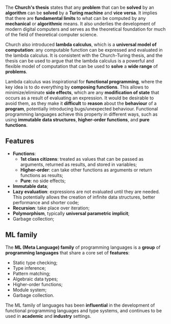 The **Church's thesis** states that any **problem** that can be **solved** by an **algorithm** can be **solved** by a **Turing machine** and **vice versa**. It implies that there are **fundamental limits** to what can be computed by any **mechanical** or **algorithmic** means. It also underlies the development of modern digital computers and serves as the theoretical foundation for much of the field of theoretical computer science.

Church also introduced **lambda calculus**, which is a **universal model of computation**: any computable function can be expressed and evaluated in the lambda calculus. It is consistent with the Church-Turing thesis, and the thesis can be used to argue that the lambda calculus is a powerful and flexible model of computation that can be used to **solve** a **wide range** of **problems**.

Lambda calculus was inspirational for **functional programming**, where the key idea is to do everything by **composing functions**. This allows to minimize/eliminate **side effects**, which are any **modification of state** that occurs as a result of evaluating an expression. It would be desirable to avoid them, as they make it **difficult** to **reason** about the **behaviour** of a **program**, potentially introducing bugs/unexpected behaviour. Functional programming languages achieve this property in different ways, such as using **immutable data structures**, **higher-order functions**, and **pure functions**.

## Features
- **Functions**:
	- **1st class citizens**: treated as values that can be passed as arguments, returned as results, and stored in variables;
	- **Higher-order**: can take other functions as arguments or return functions as results;
	- **Pure**: no side effects;
- **Immutable data**;
- **Lazy evaluation**: expressions are not evaluated until they are needed. This potentially allows the creation of infinite data structures, better performance and shorter code;
- **Recursion**: take place over iteration;
- **Polymorphism**, typically **universal parametric implicit**;
- Garbage collection;

## ML family
The **ML (Meta Language) family** of programming languages is a **group** of **programming languages** that share a core set of **features**:
- Static type checking;
- Type inference;
- Pattern matching;
- Algebraic data types;
- Higher-order functions;
- Module system;
- Garbage collection.

The ML family of languages has been **influential** in the development of functional programming languages and type systems, and continues to be used in **academic** and **industry** settings.